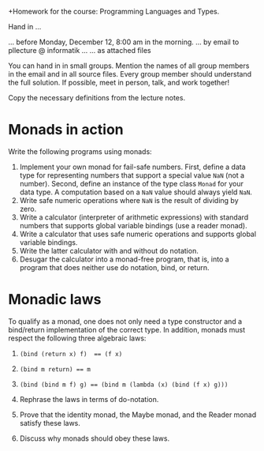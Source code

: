 +Homework for the course: 
Programming Languages and Types.


Hand in ...

  ... before Monday, December 12, 8:00 am in the morning.
  ... by email to pllecture @ informatik ...
  ... as attached files

You can hand in in small groups. Mention the names of all group
members in the email and in all source files. Every group member
should understand the full solution. If possible, meet in person,
talk, and work together!
  
Copy the necessary definitions from the lecture notes.




Monads in action
================
Write the following programs using monads:

1. Implement your own monad for fail-safe numbers. First, define a data type for
representing numbers that support a special value `NaN` (not a number). Second,
define an instance of the type class `Monad` for your data type. A computation
based on a `NaN` value should always yield `NaN`.
2. Write safe numeric operations where `NaN` is the result of dividing by zero.
3. Write a calculator (interpreter of arithmetic expressions) with standard numbers
that supports global variable bindings (use a reader monad).
4. Write a calculator that uses safe numeric operations and supports global
variable bindings.
5. Write the latter calculator with and without do notation.
6. Desugar the calculator into a monad-free program, that is, into a program
that does neither use do notation, bind, or return.


Monadic laws
============

To qualify as a monad, one does not only need a type constructor and a
bind/return implementation of the correct type. In addition, monads must
respect the following three algebraic laws:

1. `(bind (return x) f)  == (f x)`
2. `(bind m return) == m`
3. `(bind (bind m f) g) == (bind m (lambda (x) (bind (f x) g)))`

1. Rephrase the laws in terms of do-notation. 
2. Prove that the identity monad, the Maybe monad, and the Reader monad satisfy these laws. 
3. Discuss why monads should obey these laws.
